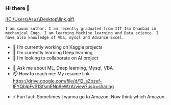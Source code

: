 

### Hi there 👋
[!(C:\Users\Asus\Desktop\link.gif)](https://www.linkedin.com/in/sawan-suthar-27969b16a/)

<!--**sawan-rgb/sawan-rgb** is a ✨ _special_ ✨ repository because its `README.md` (this file) appears on your GitHub profile.-->
`I am sawan suthar. I am recently graduated from IIT Ism Dhanbad in mechanical Engg.
I am learning Machine learning and Data science. I have also knowledge of Vba, mysql
and Advance Excel.`

- 🔭 I’m currently working on Kaggle projects
- 🌱 I’m currently learning Deep learning
- 👯 I’m looking to collaborate on AI project
<!-- 🤔 I’m looking for help with ...-->
- 💬 Ask me about ML, Deep learning, Mysql, VBA
- 📫 How to reach me: My resume link -https://drive.google.com/file/d/12_sZozef-lFYQblpFvS1SfsmENp9eWzA/view?usp=sharing
<!-- 😄 Pronouns: ...-->
- ⚡ Fun fact: Sometimes I wanna go to Amazon, Now think which Amazon.

